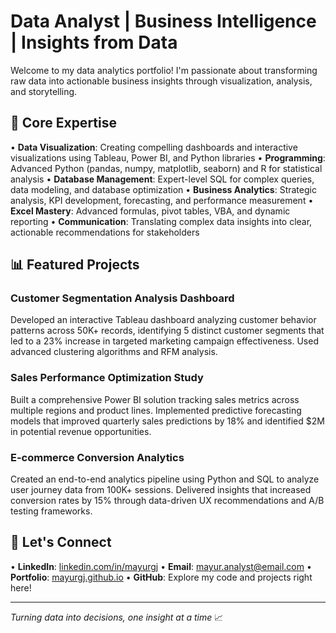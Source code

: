 # Data Analyst | Business Intelligence | Insights from Data

Welcome to my data analytics portfolio! I'm passionate about transforming raw data into actionable business insights through visualization, analysis, and storytelling.

## 🚀 Core Expertise

• **Data Visualization**: Creating compelling dashboards and interactive visualizations using Tableau, Power BI, and Python libraries
• **Programming**: Advanced Python (pandas, numpy, matplotlib, seaborn) and R for statistical analysis
• **Database Management**: Expert-level SQL for complex queries, data modeling, and database optimization
• **Business Analytics**: Strategic analysis, KPI development, forecasting, and performance measurement
• **Excel Mastery**: Advanced formulas, pivot tables, VBA, and dynamic reporting
• **Communication**: Translating complex data insights into clear, actionable recommendations for stakeholders

## 📊 Featured Projects

### Customer Segmentation Analysis Dashboard
Developed an interactive Tableau dashboard analyzing customer behavior patterns across 50K+ records, identifying 5 distinct customer segments that led to a 23% increase in targeted marketing campaign effectiveness. Used advanced clustering algorithms and RFM analysis.

### Sales Performance Optimization Study
Built a comprehensive Power BI solution tracking sales metrics across multiple regions and product lines. Implemented predictive forecasting models that improved quarterly sales predictions by 18% and identified $2M in potential revenue opportunities.

### E-commerce Conversion Analytics
Created an end-to-end analytics pipeline using Python and SQL to analyze user journey data from 100K+ sessions. Delivered insights that increased conversion rates by 15% through data-driven UX recommendations and A/B testing frameworks.

## 🔗 Let's Connect

• **LinkedIn**: [linkedin.com/in/mayurgj](https://linkedin.com/in/mayurgj)
• **Email**: mayur.analyst@email.com
• **Portfolio**: [mayurgj.github.io](https://mayurgj.github.io)
• **GitHub**: Explore my code and projects right here!

---

*Turning data into decisions, one insight at a time* 📈
